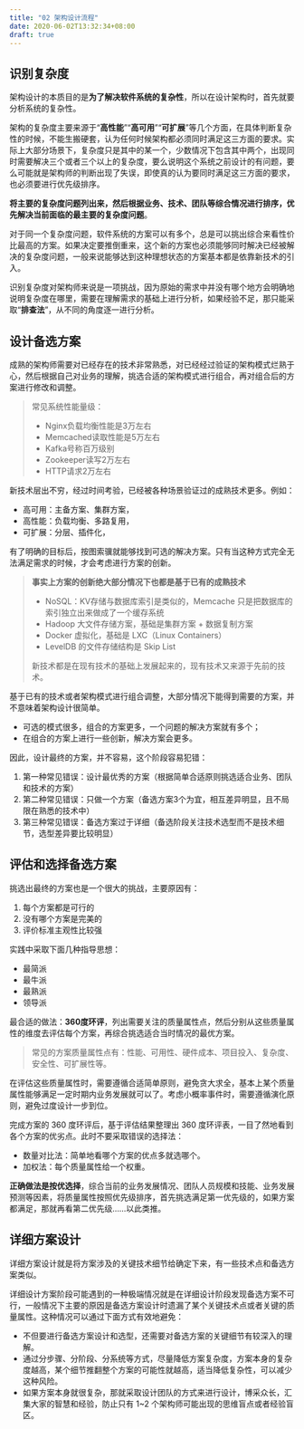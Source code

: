 ```yaml
---
title: "02 架构设计流程"
date: 2020-06-02T13:32:34+08:00
draft: true
---
```


## 识别复杂度

架构设计的本质目的是**为了解决软件系统的复杂性**，所以在设计架构时，首先就要分析系统的复杂性。

架构的复杂度主要来源于“**高性能**”“**高可用**”“**可扩展**”等几个方面，在具体判断复杂性的时候，不能生搬硬套，认为任何时候架构都必须同时满足这三方面的要求。实际上大部分场景下，复杂度只是其中的某一个，少数情况下包含其中两个，出现同时需要解决三个或者三个以上的复杂度，要么说明这个系统之前设计的有问题，要么可能就是架构师的判断出现了失误，即使真的认为要同时满足这三方面的要求，也必须要进行优先级排序。

**将主要的复杂度问题列出来，然后根据业务、技术、团队等综合情况进行排序，优先解决当前面临的最主要的复杂度问题**。

对于同一个复杂度问题，软件系统的方案可以有多个，总是可以挑出综合来看性价比最高的方案。如果决定要推倒重来，这个新的方案也必须能够同时解决已经被解决的复杂度问题，一般来说能够达到这种理想状态的方案基本都是依靠新技术的引入。

识别复杂度对架构师来说是一项挑战，因为原始的需求中并没有哪个地方会明确地说明复杂度在哪里，需要在理解需求的基础上进行分析，如果经验不足，那只能采取“**排查法**”，从不同的角度逐一进行分析。

## 设计备选方案

成熟的架构师需要对已经存在的技术非常熟悉，对已经经过验证的架构模式烂熟于心，然后根据自己对业务的理解，挑选合适的架构模式进行组合，再对组合后的方案进行修改和调整。

> 常见系统性能量级：
>
> - Nginx负载均衡性能是3万左右
> - Memcached读取性能是5万左右
> - Kafka号称百万级别
> - Zookeeper读写2万左右
> - HTTP请求2万左右

新技术层出不穷，经过时间考验，已经被各种场景验证过的成熟技术更多。例如：

- 高可用：主备方案、集群方案，
- 高性能：负载均衡、多路复用，
- 可扩展：分层、插件化，

有了明确的目标后，按图索骥就能够找到可选的解决方案。只有当这种方式完全无法满足需求的时候，才会考虑进行方案的创新。

> **事实上方案的创新绝大部分情况下也都是基于已有的成熟技术**
>
> - NoSQL：KV存储与数据库索引是类似的，Memcache 只是把数据库的索引独立出来做成了一个缓存系统
> - Hadoop 大文件存储方案，基础是集群方案 + 数据复制方案
> - Docker 虚拟化，基础是 LXC（Linux Containers）
> - LevelDB 的文件存储结构是 Skip List
>
> 新技术都是在现有技术的基础上发展起来的，现有技术又来源于先前的技术。

基于已有的技术或者架构模式进行组合调整，大部分情况下能得到需要的方案，并不意味着架构设计很简单。

- 可选的模式很多，组合的方案更多，一个问题的解决方案就有多个；
- 在组合的方案上进行一些创新，解决方案会更多。

因此，设计最终的方案，并不容易，这个阶段容易犯错：

1. 第一种常见错误：设计最优秀的方案（根据简单合适原则挑选适合业务、团队和技术的方案）
2. 第二种常见错误：只做一个方案（备选方案3个为宜，相互差异明显，且不局限在熟悉的技术中）
3. 第三种常见错误：备选方案过于详细（备选阶段关注技术选型而不是技术细节，选型差异要比较明显）

## 评估和选择备选方案

挑选出最终的方案也是一个很大的挑战，主要原因有：

1. 每个方案都是可行的
2. 没有哪个方案是完美的
3. 评价标准主观性比较强

实践中采取下面几种指导思想：

- 最简派
- 最牛派
- 最熟派
- 领导派

最合适的做法：**360度环评**，列出需要关注的质量属性点，然后分别从这些质量属性的维度去评估每个方案，再综合挑选适合当时情况的最优方案。

> 常见的方案质量属性点有：性能、可用性、硬件成本、项目投入、复杂度、安全性、可扩展性等。

在评估这些质量属性时，需要遵循合适简单原则，避免贪大求全，基本上某个质量属性能够满足一定时期内业务发展就可以了。考虑小概率事件时，需要遵循演化原则，避免过度设计一步到位。

完成方案的 360 度环评后，基于评估结果整理出 360 度环评表，一目了然地看到各个方案的优劣点。此时不要采取错误的选择法：

- 数量对比法：简单地看哪个方案的优点多就选哪个。
- 加权法：每个质量属性给一个权重。

**正确做法是按优选择**，综合当前的业务发展情况、团队人员规模和技能、业务发展预测等因素，将质量属性按照优先级排序，首先挑选满足第一优先级的，如果方案都满足，那就再看第二优先级……以此类推。

## 详细方案设计

详细方案设计就是将方案涉及的关键技术细节给确定下来，有一些技术点和备选方案类似。

详细设计方案阶段可能遇到的一种极端情况就是在详细设计阶段发现备选方案不可行，一般情况下主要的原因是备选方案设计时遗漏了某个关键技术点或者关键的质量属性。这种情况可以通过下面方式有效地避免：

- 不但要进行备选方案设计和选型，还需要对备选方案的关键细节有较深入的理解。
- 通过分步骤、分阶段、分系统等方式，尽量降低方案复杂度，方案本身的复杂度越高，某个细节推翻整个方案的可能性就越高，适当降低复杂性，可以减少这种风险。
- 如果方案本身就很复杂，那就采取设计团队的方式来进行设计，博采众长，汇集大家的智慧和经验，防止只有 1~2 个架构师可能出现的思维盲点或者经验盲区。
